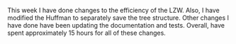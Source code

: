 This week I have done changes to the efficiency of the LZW. Also, I have modified the Huffman to separately save the tree structure. Other changes I have done have been updating the documentation and tests. Overall, have spent approximately 15 hours for all of these changes.